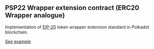 ## PSP22 Wrapper extension contract (ERC20 Wrapper analogue)

Implementation of [EIP-20](https://eips.ethereum.org/EIPS/eip-20) token wrapper extension standard in Polkadot blockchain.

[See example](https://supercolony-net.github.io/openbrush-contracts/smart-contracts/psp22/Extensions/psp22_wrapper)
